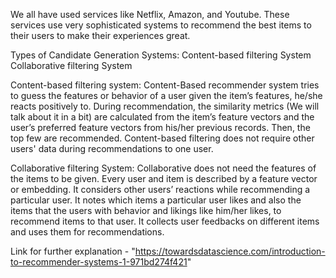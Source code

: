 We all have used services like Netflix, Amazon, and Youtube. 
These services use very sophisticated systems to recommend the best items to their users to make their experiences great.

Types of Candidate Generation Systems:
Content-based filtering System
Collaborative filtering System

Content-based filtering system: 
Content-Based recommender system tries to guess the features or behavior of a user given the item’s features, he/she reacts positively to.
During recommendation, the similarity metrics (We will talk about it in a bit) are calculated from the item’s feature vectors and
the user’s preferred feature vectors from his/her previous records. 
Then, the top few are recommended.
Content-based filtering does not require other users' data during recommendations to one user.

Collaborative filtering System: 
Collaborative does not need the features of the items to be given. Every user and item is described by a feature vector or embedding.
It considers other users’ reactions while recommending a particular user. 
It notes which items a particular user likes and also the items that the users with behavior and likings like him/her likes, to recommend items to that user.
It collects user feedbacks on different items and uses them for recommendations.

Link for further explanation - "https://towardsdatascience.com/introduction-to-recommender-systems-1-971bd274f421"
